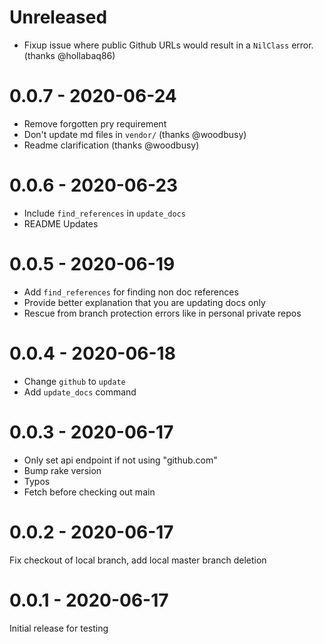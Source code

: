 # Unreleased
- Fixup issue where public Github URLs would result in a `NilClass` error. (thanks @hollabaq86)

# 0.0.7 - 2020-06-24

- Remove forgotten pry requirement
- Don't update md files in `vendor/` (thanks @woodbusy)
- Readme clarification (thanks @woodbusy)

# 0.0.6 - 2020-06-23

- Include `find_references` in `update_docs`
- README Updates

# 0.0.5 - 2020-06-19

- Add `find_references` for finding non doc references
- Provide better explanation that you are updating docs only
- Rescue from branch protection errors like in personal private repos

# 0.0.4 - 2020-06-18

- Change `github` to `update`
- Add `update_docs` command

# 0.0.3 - 2020-06-17

- Only set api endpoint if not using "github.com"
- Bump rake version
- Typos
- Fetch before checking out main

# 0.0.2 - 2020-06-17

Fix checkout of local branch, add local master branch deletion

# 0.0.1 - 2020-06-17

Initial release for testing
